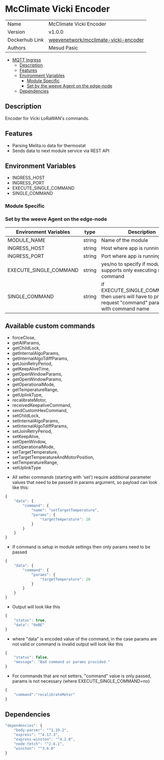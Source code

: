 # McClimate Vicki Encoder

|                |                                          |
| -------------- | ---------------------------------------- |
| Name           | McClimate Vicki Encoder                  |
| Version        | v1.0.0                                   |
| Dockerhub Link | [weevenetwork/mcclimate-vicki-encoder]() |
| Authors        | Mesud Pasic                              |

- [MQTT Ingress](#mcclimate-decoder)
  - [Description](#description)
  - [Features](#features)
  - [Environment Variables](#environment-variables)
    - [Module Specific](#module-specific)
    - [Set by the weeve Agent on the edge-node](#set-by-the-weeve-agent-on-the-edge-node)
  - [Dependencies](#dependencies)

## Description

Encoder for Vicki LoRaWAN's commands.

## Features

- Parsing Melita.io data for thermostat
- Sends data to next module service via REST API

## Environment Variables

- INGRESS_HOST
- INGRESS_PORT
- EXECUTE_SINGLE_COMMAND
- SINGLE_COMMAND

### Module Specific

### Set by the weeve Agent on the edge-node

| Environment Variables | type | Description |
| --- | --- | --- |
| MODULE_NAME | string | Name of the module |
| INGRESS_HOST | string | Host where app is running |
| INGRESS_PORT | string | Port where app is running |
| EXECUTE_SINGLE_COMMAND | string | yes/no to specify if module supports only executing single command |
| SINGLE_COMMAND | string | if EXECUTE_SINGLE_COMMAND=no, then users will have to provide in request "command" parameter with command name |

## Available custom commands

- forceClose,
- getAllParams,
- getChildLock,
- getInternalAlgoParams,
- getInternalAlgoTdiffParams,
- getJoinRetryPeriod,
- getKeepAliveTime,
- getOpenWindowParams,
- getOpenWindowParams,
- getOperationalMode,
- getTemperatureRange,
- getUplinkType,
- recalibrateMotor,
- receivedKeepaliveCommand,
- sendCustomHexCommand,
- setChildLock,
- setInternalAlgoParams,
- setInternalAlgoTdiffParams,
- setJoinRetryPeriod,
- setKeepAlive,
- setOpenWindow,
- setOperationalMode,
- setTargetTemperature,
- setTargetTemperatureAndMotorPosition,
- setTemperatureRange,
- setUplinkType

* All setter commands (starting with 'set') require additional parameter values that need to be passed in params argument, so payload can look like this:

```js
{
	"data": {
		"command": {
			"name": "setTargetTemperature",
			"params": {
				"targetTemperature": 20
			}
		}
	}
}
```

- If command is setup in module settings then only params need to be passed

```js
{
	"data": {
		"command": {
			"params": {
				"targetTemperature": 20
			}
		}
	}
}
```

- Output will look like this

```js
{
	"status": true,
	"data": "0eBE"
}
```

- where "data" is encoded value of the command, in the case params are not valid or command is invalid output will look like this

```js
{
	"status": false,
	"message": "Bad command or params provided."
}
```

- For commands that are not setters, "command" value is only passed, params is not necessary (where EXECUTE_SINGLE_COMMAND=no)

```js
{
	"command":"recalibrateMotor"
}
```

## Dependencies

```js
"dependencies": {
    "body-parser": "^1.19.2",
    "express": "^4.17.3",
    "express-winston": "^4.2.0",
    "node-fetch": "^2.6.1",
    "winston": "^3.6.0"
}
```
